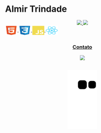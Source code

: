 <h1> Almir Trindade</h1>

<div align="center">
  <a href="https://github.com/AlmirTrindade">
  <img height="145em" src="https://github-readme-stats.vercel.app/api?username=AlmirTrindade&show_icons=true&theme=dark&include_all_commits=true&count_private=true"/>
  <img height="145em" src="https://github-readme-stats.vercel.app/api/top-langs/?username=AlmirTrindade&layout=compact&langs_count=7&theme=dark"/>
    </div>
  

  <img align="center" alt="Almir-HTML" height="30" width="40" src="https://raw.githubusercontent.com/devicons/devicon/master/icons/html5/html5-original.svg">
  <img align="center" alt="Almir-CSS" height="30" width="40" src="https://raw.githubusercontent.com/devicons/devicon/master/icons/css3/css3-original.svg">
  <img align="center" alt="Almir-Js" height="30" width="40" src="https://raw.githubusercontent.com/devicons/devicon/master/icons/javascript/javascript-plain.svg">
  <img align="center" alt="Almir-React" height="30" width="40" src="https://raw.githubusercontent.com/devicons/devicon/master/icons/react/react-original.svg">
  
  ##
  
  <div align="center">
  <h3 align"center"> <h3> Contato </h3>
    </div>
    
<div align="center">
<a href="https://instagram.com/Almir_Trindad3" target="_blank"> <img src="https://img.shields.io/badge/-Instagram-%23E4405F?style=for-the-badge&logo=instagram&logoColor=white"> </a>

  ##
  
 ![Snake animation](https://github.com/AlmirTrindade/AlmirTrindade/blob/output/github-contribution-grid-snake.svg)
  </div>
  
  ##
  
